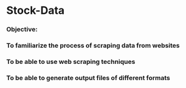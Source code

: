 # Stock-Data
### Objective:
### To familiarize the process of scraping data from websites
### To be able to use web scraping techniques
### To be able to generate output files of different formats
